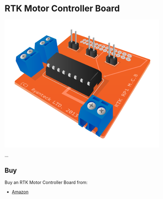 # RTK Motor Controller Board

![RTK Motor Controller Board](rtk-motor-controller.png)

...

## Buy

Buy an RTK Motor Controller Board from:

- [Amazon](http://www.amazon.co.uk/Ryanteck-Raspberry-Motor-Controller-Board/dp/B00HQ20H6W)
